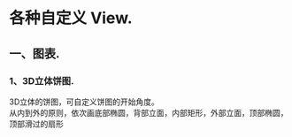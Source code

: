 # 各种自定义 View. 
## 一、图表. 
### 1、3D立体饼图. 
  3D立体的饼图，可自定义饼图的开始角度。  
  从内到外的原则，依次画底部椭圆，背部立面，内部矩形，外部立面，顶部椭圆，顶部滑过的扇形

